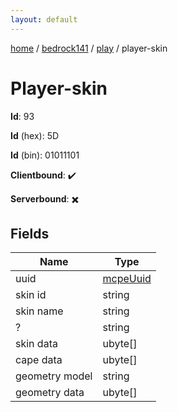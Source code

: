 ```yaml
---
layout: default
---
```


[home](/)  /  [bedrock141](/protocol/bedrock141)  /  [play](/protocol/bedrock141/play)  /  player-skin

# Player-skin

**Id**: 93

**Id** (hex): 5D

**Id** (bin): 01011101

**Clientbound**: ✔️

**Serverbound**: ✖️

## Fields

Name | Type
---|---
uuid | [mcpeUuid](/protocol/bedrock141/types/mcpe-uuid)
skin id | string
skin name | string
? | string
skin data | ubyte[]
cape data | ubyte[]
geometry model | string
geometry data | ubyte[]

